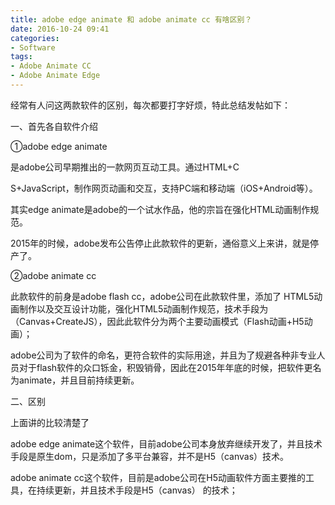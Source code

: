 ```yaml
---
title: adobe edge animate 和 adobe animate cc 有啥区别？
date: 2016-10-24 09:41
categories:
- Software
tags:
- Adobe Animate CC
- Adobe Animate Edge
---
```

<div class="markdown_views">


经常有人问这两款软件的区别，每次都要打字好烦，特此总结发帖如下：

一、首先各自软件介绍   

①adobe edge animate   

是adobe公司早期推出的一款网页互动工具。通过HTML+C
<!--more-->
S+JavaScript，制作网页动画和交互，支持PC端和移动端（iOS+Android等）。   

其实edge animate是adobe的一个试水作品，他的宗旨在强化HTML动画制作规范。   

2015年的时候，adobe发布公告停止此款软件的更新，通俗意义上来讲，就是停产了。

②adobe animate cc   

此款软件的前身是adobe flash cc，adobe公司在此款软件里，添加了 HTML5动画制作以及交互设计功能，强化HTML5动画制作规范，技术手段为（Canvas+CreateJS），因此此软件分为两个主要动画模式（Flash动画+H5动画）；   

adobe公司为了软件的命名，更符合软件的实际用途，并且为了规避各种非专业人员对于flash软件的众口铄金，积毁销骨，因此在2015年年底的时候，把软件更名为animate，并且目前持续更新。

二、区别   

上面讲的比较清楚了   

adobe edge animate这个软件，目前adobe公司本身放弃继续开发了，并且技术手段是原生dom，只是添加了多平台兼容，并不是H5（canvas）技术。   

adobe animate cc这个软件，目前是adobe公司在H5动画软件方面主要推的工具，在持续更新，并且技术手段是H5（canvas） 的技术；
